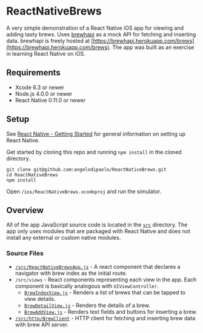 
# ReactNativeBrews

A very simple demonstration of a React Native iOS app for viewing and adding tasty brews. Uses [brewhapi](https://github.com/angelodipaolo/brewhapi) as a mock API for fetching and inserting data. brewhapi is freely hosted at [https://brewhapi.herokuapp.com/brews](https://brewhapi.herokuapp.com/brews). The app was built as an exercise in learning React Native on iOS.

## Requirements 

- Xcode 6.3 or newer
- Node.js 4.0.0 or newer
- React Native 0.11.0 or newer

## Setup

See [React Native - Getting Started](https://facebook.github.io/react-native/docs/getting-started.html#content) for general information on setting up React Native.

Get started by cloning this repo and running `npm install` in the cloned directory.

```
git clone git@github.com:angelodipaolo/ReactNativeBrews.git
cd ReactNativeBrews
npm install
```

Open `/ios/ReactNativeBrews.xcodeproj` and run the simulator.

## Overview

All of the app JavaScript source code is located in the [`src`]() directory. The app only uses modules that are packaged with React Native and does not install any external or custom native modules.

### Source Files

- [`/src/ReactNativeBrewsApp.js`](/src/ReactNativeBrewsApp.js) - A react component that declares a navigator with brew index as the initial route. 
- `/src/views` - React components representing each view in the app. Each component is basically analogous with `UIViewController`.
  - [`BrewIndexView.js`](/src/views/BrewIndexView.js) - Renders a list of brews that can be tapped to view details. 
  - [`BrewDetailView.js`](/src/views/BrewDetailView.js) - Renders the details of a brew.
  - [`BrewAddView.js`](/src/views/BrewAddView.js) - Renders text fields and buttons for inserting a brew.
- [`/src/http/BrewClient`](/src/http/BrewClient.js) - HTTP client for fetching and inserting brew data with brew API server.

